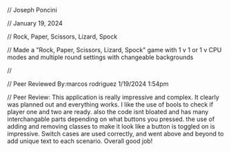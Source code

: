 // Joseph Poncini

// January 19, 2024

// Rock, Paper, Scissors, Lizard, Spock 

// Made a "Rock, Paper, Scissors, Lizard, Spock" game with 1 v 1 or 1 v CPU modes and multiple round settings with changeable backgrounds 

// 

// Peer Reviewed By:marcos rodriguez 1/19/2024 1:54pm

// Peer Review: This application is really impressive and complex. It clearly was planned out and everything works. I like the use of bools to check if player one and two are ready. also the code isnt bloated and has many interchangable parts depending on what buttons you pressed. the use of adding and removing classes to make it look like a button is toggled on is impressive. Switch cases are used correctly, and went above and beyond to add unique text to each scenario. Overall good job!